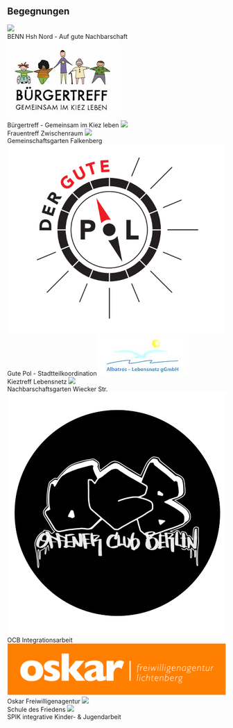 ## Begegnungen

  <label class="youthclub" onclick="javascript:window.open('BENN_HSH.html', '_self')">
    <img src="/Begegnungen/Images/BENN/logo.jpg"><br><span class="notranslate">BENN Hsh Nord - Auf gute Nachbarschaft</span>
  </label>
  
  <label class="youthclub" onclick="javascript:window.open('/Begegnungen/Buergertreff.html', '_self')">
    <img src="/Begegnungen/Images/Buergertreff/logo.png"><br><span class="notranslate">Bürgertreff - Gemeinsam im Kiez leben</span>
  </label>
  
  <label class="youthclub" onclick="javascript:window.open('Frauentreff.html', '_self')">
    <img src="Images/Frauentreff/logo.png"><br><span class="notranslate">Frauentreff Zwischenraum</span>
  </label>
  
  <label class="youthclub" onclick="javascript:window.open(HVWgarten.html', '_self')">
    <img src="/Begegnungen/Images/HVWgarten/logo.jpg"><br><span class="notranslate">Gemeinschaftsgarten Falkenberg</span>
  </label>
  
  <label class="youthclub" onclick="javascript:window.open(/Begegnungen/GutePol.html', '_self')">
    <img src="/Begegnungen/Images/GutePol/GPlogo.png"><br><span class="notranslate">Gute Pol - Stadtteilkoordination</span>
  </label>

  <label class="youthclub" onclick="javascript:window.open(/Begegnungen/Kieztreff.html', '_self')">
    <img src="/Begegnungen/Images/Kieztreff/logo.jpg"><br><span class="notranslate">Kieztreff Lebensnetz</span>
  </label>
  
  <label class="youthclub" onclick="javascript:window.open(/Begegnungen/(WieckerStr.html', '_self')">
    <img src="/Begegnungen/Images/WieckerStr/5.jpg"><br><span class="notranslate">Nachbarschaftsgarten Wiecker Str.</span>
  </label>
  
   <label class="youthclub" onclick="javascript:window.open(OCB_Integration.md', '_self')">
    <img src="/Jugendklubs/images/Logos/offener_club_berlin.png"><br><span class="notranslate">OCB Integrationsarbeit</span>
  </label>
  
  <label class="youthclub" onclick="javascript:window.open(Oskar.md', '_self')">
    <img src="/Begegnungen/Images/Oskar/logo.jpg"><br><span class="notranslate">Oskar Freiwilligenagentur</span>
  </label>
  
  <label class="youthclub" onclick="javascript:window.open(SchuleFrieden.html', '_self')">
    <img src="/Begegnungen/Images/SchuleFrieden/logo.png"><br><span class="notranslate">Schule des Friedens</span>
  </label>
  
  <label class="youthclub" onclick="javascript:window.open(SPIK_Integration.html', '_self')">
    <img src="/Jugendklubs/images/SPIK_JK/logo.jpg"><br><span class="notranslate">SPIK integrative Kinder- & Jugendarbeit</span>
  </label>
<!--
  <label class="youthclub" onclick="javascript:window.open(Willkommen.html', '_self')">
    <img src="Images/VAV/Foto_Willkommenskultur.jpg"><br><span class="notranslate">VaV Willkommensprojekte</span>
  </label>
-->







